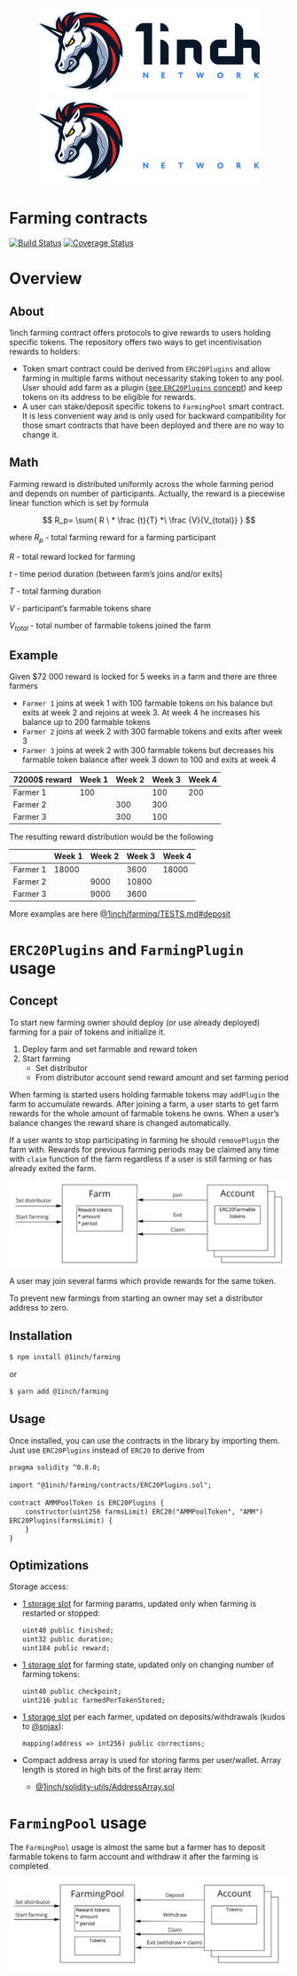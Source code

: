 <div align="center">
    <img src="https://github.com/1inch/farming/blob/master/.github/1inch_github_w.svg#gh-light-mode-only">
    <img src="https://github.com/1inch/farming/blob/master/.github/1inch_github_b.svg#gh-dark-mode-only">
</div>

# Farming contracts

[![Build Status](https://github.com/1inch/farming/workflows/CI/badge.svg)](https://github.com/1inch/farming/actions)
[![Coverage Status](https://codecov.io/gh/1inch/farming/branch/master/graph/badge.svg?token=Z6DVAXACRF)](https://codecov.io/gh/1inch/farming)

# Overview

## About

1inch farming contract offers protocols to give rewards to users holding specific tokens. The repository offers two ways to get incentivisation rewards to holders:

- Token smart contract could be derived from `ERC20Plugins` and allow farming in multiple farms without necessarity staking token to any pool. User should add farm as a plugin ([see `ERC20Plugins` concept](https://github.com/1inch/token-plugins)) and keep tokens on its address to be eligible for rewards.
- A user can stake/deposit specific tokens to `FarmingPool` smart contract. It is less convenient way and is only used for backward compatibility for those smart contracts that have been deployed and there are no way to change it.

## Math

Farming reward is distributed uniformly across the whole farming period and depends on number of participants. Actually, the reward is a piecewise linear function which is set by formula

$$
R_p= \sum{ R \ * \frac {t}{T} *\ \frac {V}{V_{total}} }
$$

where $R_p$ - total farming reward for a farming participant

*R* - total reward locked for farming

*t* - time period duration (between farm’s joins and/or exits) 

*T* - total farming duration

*V* - participant’s farmable tokens share

$V_{total}$ - total number of farmable tokens joined the farm

## Example

Given $72 000 reward is locked for 5 weeks in a farm and there are three farmers

- `Farmer 1` joins at week 1 with 100 farmable tokens on his balance but exits at week 2 and rejoins at week 3. At week 4 he increases his balance up to 200 farmable tokens
- `Farmer 2` joins at week 2 with 300 farmable tokens and exits after week 3
- `Farmer 3` joins at week 2 with 300 farmable tokens but decreases his farmable token balance after week 3 down to 100 and exits at week 4

| 72000$ reward | Week 1 | Week 2 | Week 3 | Week 4 |
| --- | --- | --- | --- | --- |
| Farmer 1 | 100 |  | 100 | 200 |
| Farmer 2 |  | 300 | 300 |  |
| Farmer 3 |  | 300 | 100 |  |

The resulting reward distribution would be the following

|  | Week 1 | Week 2 | Week 3 | Week 4 |
| --- | --- | --- | --- | --- |
| Farmer 1 | 18000 |  | 3600 | 18000 |
| Farmer 2 |  | 9000 | 10800 |  |
| Farmer 3 |  | 9000 | 3600 |  |

More examples are here [@1inch/farming/TESTS.md#deposit](https://github.com/1inch/farming/blob/master/TESTS.md#deposit)

# `ERC20Plugins` and `FarmingPlugin` usage

## Concept

To start new farming owner should deploy (or use already deployed) farming for a pair of tokens and initialize it.

1. Deploy farm and set farmable and reward token
2. Start farming
    - Set distributor
    - From distributor account send reward amount and set farming period

When farming is started users holding farmable tokens may `addPlugin` the farm to accumulate rewards. After joining a farm, a user starts to get farm rewards for the whole amount of farmable tokens he owns. When a user’s balance changes the reward share is changed automatically.

If a user wants to stop participating in farming he should `removePlugin` the farm with. Rewards for previous farming periods may be claimed any time with `claim` function of the farm regardless if a user is still farming or has already exited the farm.

![ERC20Plugins and FarmingPlugin concept](.github/concept-ERC20Farmable.png)

A user may join several farms which provide rewards for the same token.

To prevent new farmings from starting an owner may set a distributor address to zero.

## Installation

```bash
$ npm install @1inch/farming
```

or

```bash
$ yarn add @1inch/farming
```

## Usage

Once installed, you can use the contracts in the library by importing them. Just use `ERC20Plugins` instead of `ERC20` to derive from

```solidity
pragma solidity ^0.8.0;

import "@1inch/farming/contracts/ERC20Plugins.sol";

contract AMMPoolToken is ERC20Plugins {
    constructor(uint256 farmsLimit) ERC20("AMMPoolToken", "AMM") ERC20Plugins(farmsLimit) {
    }
}
```

## Optimizations

Storage access:

- [1 storage slot](https://github.com/1inch/farming/blob/master/contracts/libraries/Allocation.sol#L13-L15) for farming params, updated only when farming is restarted or stopped:
    
    ```solidity
    uint40 public finished;
    uint32 public duration;
    uint184 public reward;
    ```
    
- [1 storage slot](https://github.com/1inch/farming/blob/master/contracts/libraries/Accounting.sol#L9-L10) for farming state, updated only on changing number of farming tokens:
    
    ```solidity
    uint40 public checkpoint;
    uint216 public farmedPerTokenStored;
    ```
    
- [1 storage slot](https://github.com/1inch/farming/blob/master/contracts/libraries/Accounting.sol#L11) per each farmer, updated on deposits/withdrawals (kudos to [@snjax](https://github.com/snjax)):
    
    ```solidity
    mapping(address => int256) public corrections;
    ```
    
- Compact address array is used for storing farms per user/wallet. Array length is stored in high bits of the first array item:
    - [@1inch/solidity-utils/AddressArray.sol](https://github.com/1inch/solidity-utils/blob/master/contracts/libraries/AddressArray.sol)

# `FarmingPool` usage

The `FarmingPool` usage is almost the same but a farmer has to deposit farmable tokens to farm account and withdraw it after the farming is completed.

![Farming pool concept](.github/concept-FarmingPool.png)

